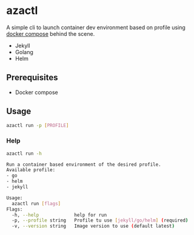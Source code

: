 # azactl

A simple cli to launch container dev environment based on profile using [docker compose](https://docs.docker.com/compose/) behind the scene.
- Jekyll
- Golang
- Helm

## Prerequisites

- Docker compose

## Usage

```sh
azactl run -p [PROFILE]
```

### Help

```sh
azactl run -h

Run a container based environment of the desired profile.
Available profile:
- go
- helm
- jekyll

Usage:
  azactl run [flags]
Flags:
  -h, --help             help for run
  -p, --profile string   Profile tu use [jekyll/go/helm] (required)
  -v, --version string   Image version to use (default latest)
```
